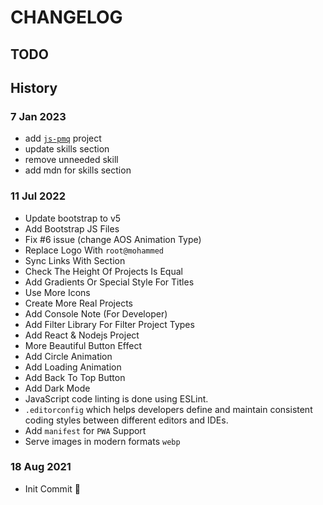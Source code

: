 
# CHANGELOG

## TODO

## History

### 7 Jan 2023

- add [`js-pmq`](https://www.npmjs.com/package/js-pmq) project
- update skills section
- remove unneeded skill
- add mdn for skills section

### 11 Jul 2022

- Update bootstrap to v5
- Add Bootstrap JS Files
- Fix #6 issue (change AOS Animation Type)
- Replace Logo With `root@mohammed`
- Sync Links With Section
- Check The Height Of Projects Is Equal
- Add Gradients Or Special Style For Titles
- Use More Icons
- Create More Real Projects
- Add Console Note (For Developer)
- Add Filter Library For Filter Project Types
- Add React & Nodejs Project
- More Beautiful Button Effect
- Add Circle Animation
- Add Loading Animation
- Add Back To Top Button
- Add Dark Mode
- JavaScript code linting is done using ESLint.
- `.editorconfig` which helps developers define and maintain consistent coding styles between different editors and IDEs.
- Add `manifest` for `PWA` Support
- Serve images in modern formats `webp`

### 18 Aug 2021

- Init Commit 🎉
